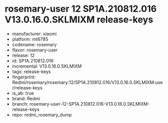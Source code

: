 # rosemary-user 12 SP1A.210812.016 V13.0.16.0.SKLMIXM release-keys
- manufacturer: xiaomi
- platform: mt6785
- codename: rosemary
- flavor: rosemary-user
- release: 12
- id: SP1A.210812.016
- incremental: V13.0.16.0.SKLMIXM
- tags: release-keys
- fingerprint: Redmi/rosemary/rosemary:12/SP1A.210812.016/V13.0.16.0.SKLMIXM:user/release-keys
- is_ab: true
- brand: Redmi
- branch: rosemary-user-12-SP1A.210812.016-V13.0.16.0.SKLMIXM-release-keys
- repo: redmi_rosemary_dump

